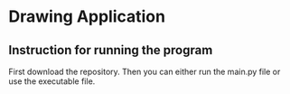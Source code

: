 # Drawing Application

## Instruction for running the program

First download the repository. Then you can either run the main.py file or use the executable file.
